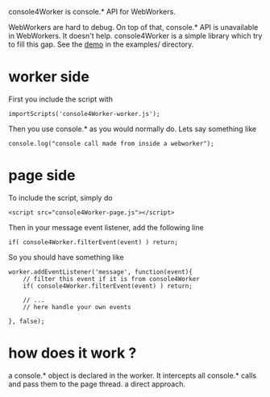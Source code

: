console4Worker is console.* API for WebWorkers.

WebWorkers are hard to debug. On top of that, console.* API is unavailable
in WebWorkers. It doesn't help. console4Worker is a simple library which try
to fill this gap.
See the [demo](https://github.com/jeromeetienne/console4Worker/blob/master/examples/index.html)
in the examples/ directory.

# worker side

First you include the script with

    importScripts('console4Worker-worker.js');

Then you use console.* as you would normally do. Lets say something like

    console.log("console call made from inside a webworker");

# page side

To include the script, simply do

    <script src="console4Worker-page.js"></script>

Then in your message event listener, add the following line

    if( console4Worker.filterEvent(event) )	return;

So you should have something like

    worker.addEventListener('message', function(event){
        // filter this event if it is from console4Worker
        if( console4Worker.filterEvent(event) )	return;

        // ...
        // here handle your own events

    }, false);

# how does it work ?

a console.* object is declared in the worker. It intercepts all console.* calls and
pass them to the page thread. a direct approach.

